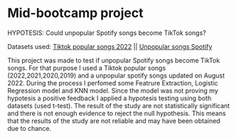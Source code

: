 # Mid-bootcamp project

HYPOTESIS: Could unpopular Spotify songs become TikTok songs? 

Datasets used: 
[Tiktok popular songs 2022](https://www.kaggle.com/datasets/sveta151/tiktok-popular-songs-2022) || 
[Unpopular songs Spotify](https://www.kaggle.com/datasets/estienneggx/spotify-unpopular-songs)

This project was made to test if unpopular Spotify songs become TikTok songs. For that purpose I used a Tiktok popular songs (2022,2021,2020,2019) and  a unpopular spotify songs updated on August 2022.
During the process I perfomed some Featrure Extraction, Logistic Regression model and KNN model. 
Since the model was not proving my hypotesis a positive feedback I applied a hypotesis testing using both datasets (used t-test). The result of the study are not statistically significant and there is not enough evidence to reject the null hypothesis.  This means that the results of the study are not reliable and may have been obtained due to chance. 



